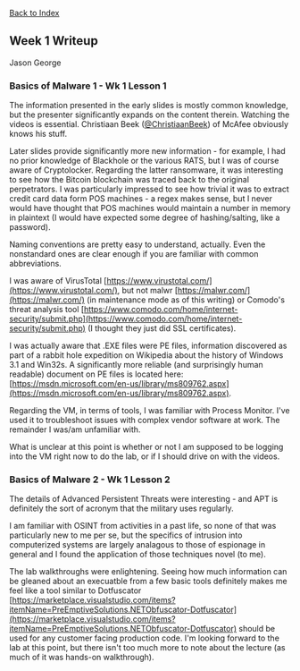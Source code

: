 [Back to Index](https://jaegermeiste.github.io/DefenseAgainstTheDarkArts/)

## Week 1 Writeup

Jason George

### Basics of Malware 1 - Wk 1 Lesson 1

The information presented in the early slides is mostly common knowledge, but the presenter significantly expands on the content therein. Watching the videos is essential. Christiaan Beek ([@ChristiaanBeek](https://twitter.com/ChristiaanBeek)) of McAfee obviously knows his stuff.

Later slides provide significantly more new information - for example, I had no prior knowledge of Blackhole or the various RATS, but I was of course aware of Cryptolocker. Regarding the latter ransomware, it was interesting to see how the Bitcoin blockchain was traced back to the original perpetrators. I was particularly impressed to see how trivial it was to extract credit card data form POS machines - a regex makes sense, but I never would have thought that POS machines would maintain a number in memory in plaintext (I would have expected some degree of hashing/salting, like a password). 

Naming conventions are pretty easy to understand, actually. Even the nonstandard ones are clear enough if you are familiar with common abbreviations.

I was aware of VirusTotal [https://www.virustotal.com/](https://www.virustotal.com/), but not malwr [https://malwr.com/](https://malwr.com/) (in maintenance mode as of this writing) or Comodo's threat analysis tool [https://www.comodo.com/home/internet-security/submit.php](https://www.comodo.com/home/internet-security/submit.php) (I thought they just did SSL certificates).

I was actually aware that .EXE files were PE files, information discovered as part of a rabbit hole expedition on Wikipedia about the history of Windows 3.1 and Win32s. A significantly more reliable (and surprisingly human readable) document on PE files is located here: [https://msdn.microsoft.com/en-us/library/ms809762.aspx](https://msdn.microsoft.com/en-us/library/ms809762.aspx).

Regarding the VM, in terms of tools, I was familiar with Process Monitor. I've used it to troubleshoot issues with complex vendor software at work. The remainder I was/am unfamiliar with.

What is unclear at this point is whether or not I am supposed to be logging into the VM right now to do the lab, or if I should drive on with the videos.

### Basics of Malware 2 - Wk 1 Lesson 2

The details of Advanced Persistent Threats were interesting - and APT is definitely the sort of acronym that the military uses regularly. 

I am familiar with OSINT from activities in a past life, so none of that was particularly new to me per se, but the specifics of intrusion into computerized systems are largely analagous to those of espionage in general and I found the application of those techniques novel (to me).

The lab walkthroughs were enlightening. Seeing how much information can be gleaned about an execuatble from a few basic tools definitely makes me feel like a tool similar to Dotfuscator [https://marketplace.visualstudio.com/items?itemName=PreEmptiveSolutions.NETObfuscator-Dotfuscator](https://marketplace.visualstudio.com/items?itemName=PreEmptiveSolutions.NETObfuscator-Dotfuscator) should be used for any customer facing production code. I'm looking forward to the lab at this point, but there isn't too much more to note about the lecture (as much of it was hands-on walkthrough).
